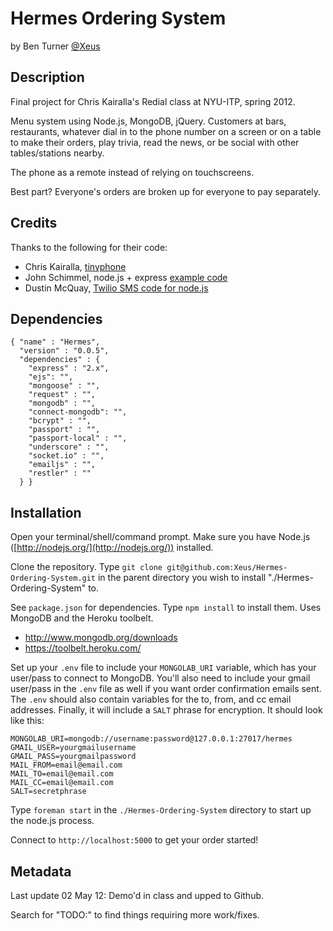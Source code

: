 # Hermes Ordering System

by Ben Turner [@Xeus](http://twitter.com/Xeus)

## Description

Final project for Chris Kairalla's Redial class at NYU-ITP, spring 2012.

Menu system using Node.js, MongoDB, jQuery.  Customers at bars, restaurants, whatever dial in to the phone number on a screen or on a table to make their orders, play trivia, read the news, or be social with other tables/stations nearby.

The phone as a remote instead of relying on touchscreens.

Best part?  Everyone's orders are broken up for everyone to pay separately.

## Credits

Thanks to the following for their code:
- Chris Kairalla, [tinyphone](https://github.com/itp-redial/tinyphone)
- John Schimmel, node.js + express [example code](https://github.com/johnschimmel)
- Dustin McQuay, [Twilio SMS code for node.js](http://www.synchrosinteractive.com/blog/9-nodejs/49-send-sms-through-twilio-from-nodejs)

## Dependencies

	{ "name" : "Hermes",
	  "version" : "0.0.5",
	  "dependencies" : {
	    "express" : "2.x",
	    "ejs": "",
	    "mongoose" : "",
	    "request" : "",
	    "mongodb" : "",
	    "connect-mongodb": "",
	    "bcrypt" : "",
	    "passport" : "",
	    "passport-local" : "",
	    "underscore" : "",
	    "socket.io" : "",
	    "emailjs" : "",
	    "restler" : ""
	  } }

## Installation

Open your terminal/shell/command prompt.  Make sure you have Node.js ([http://nodejs.org/](http://nodejs.org/)) installed.

Clone the repository.  Type `git clone git@github.com:Xeus/Hermes-Ordering-System.git` in
the parent directory you wish to install "./Hermes-Ordering-System" to.

See `package.json` for dependencies.  Type `npm install` to install them. Uses
MongoDB and the Heroku toolbelt.

- http://www.mongodb.org/downloads
- https://toolbelt.heroku.com/

Set up your `.env` file to include your `MONGOLAB_URI` variable, which has your
user/pass to connect to MongoDB.  You'll also need to include your gmail user/pass in
the `.env` file as well if you want order confirmation emails sent.  The `.env` should also contain variables for the to, from, and cc email addresses.  Finally, it will include a `SALT` phrase for encryption.  It should look like this:

	MONGOLAB_URI=mongodb://username:password@127.0.0.1:27017/hermes
	GMAIL_USER=yourgmailusername
	GMAIL_PASS=yourgmailpassword
	MAIL_FROM=email@email.com
	MAIL_TO=email@email.com
	MAIL_CC=email@email.com
	SALT=secretphrase

Type `foreman start` in the `./Hermes-Ordering-System` directory to start up the
node.js process.

Connect to `http://localhost:5000` to get your order started!

## Metadata

Last update 02 May 12: Demo'd in class and upped to Github.

Search for "TODO:" to find things requiring more work/fixes.
